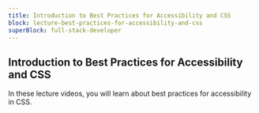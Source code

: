```yaml
---
title: Introduction to Best Practices for Accessibility and CSS
block: lecture-best-practices-for-accessibility-and-css
superBlock: full-stack-developer
---
```


## Introduction to Best Practices for Accessibility and CSS

In these lecture videos, you will learn about best practices for accessibility in CSS.
